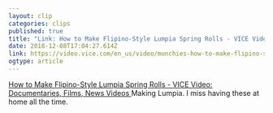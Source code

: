 ```yaml
---
layout: clip 
categories: clips 
published: true 
title: "Link: How to Make Flipino-Style Lumpia Spring Rolls - VICE Video: Documentaries, Films, News Videos" 
date: 2018-12-08T17:04:27.614Z 
link: https://video.vice.com/en_us/video/munchies-how-to-make-flipino-style-lumpia-spring-rolls/5bdb3fc1be40773c4a42e0bb?&ref=munchies 
ogtype: article 
---
```

[ How to Make Flipino-Style Lumpia Spring Rolls - VICE Video: Documentaries, Films, News Videos ]( https://video.vice.com/en_us/video/munchies-how-to-make-flipino-style-lumpia-spring-rolls/5bdb3fc1be40773c4a42e0bb?&ref=munchies ) 
Making Lumpia. I miss having these at home all the time.